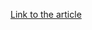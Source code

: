 [Link to the article](https://blog.talosintelligence.com/this-is-your-sign-to-step-away-from-the-keyboard/)

